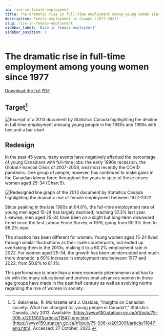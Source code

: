 ```yaml
---
id: rise-in-female-employment
title: The dramatic rise in full-time employment among young women since 1977
description: Female employment in Canada (1977-2022)
slug: rise-in-female-employment
sidebar_label: 'Rise in female employment'
sidebar_position: 0
---
```


# The dramatic rise in full-time employment among young women since 1977

[Download the full PDF](@site/static/portfolio/visual-communication/rise-in-female-employment.pdf)

## Target[^1]

![Excerpt of a 2013 document by Statistics Canada highlighting the decline in full-time employment amoung young people in the 1980s and 1990s with text and a bar chart](@site/static/portfolio/visual-communication/rise-in-female-employment/target.png)

## Redesign

In the past 45 years, many events have negatively affected the percentage of young Canadians with full-time jobs: the early 1990s recession, the Global Financial Crisis of 2007-2008, and most recently the COVID pandemic. One group of people, however, has continued to make gains in the Canadian labour force throughout the years in spite of these crises: women aged 25-34 (Chart 5).

![Redesigned line graph of the 2013 document by Statistics Canada highlighting the dramatic rise of female employment between 1977-2022](@site/static/portfolio/visual-communication/rise-in-female-employment/redesign.png)

Since peaking in the late 1980s at 64.8%, the full-time employment rate of young men aged 15-24 has largely declined, reaching 57.3% last year. Likewise, men aged 25-34 have been on a slight but long-term downward trend since the first Labour Force Survey in 1976, going from 90.3% then to 86.2% now.

The situation has been different for women. Young women aged 15-24 lived through similar fluctuations as their male counterparts, but ended up overtaking them in the 2010s, making it to a 60.2% employment rate in 2022. For women aged 25-34, the growth has been uninterrupted and much more dramatic: a 60% increase in employment rate between 1977 and 2022, from 50.8% to 81.1%.

This performance is more than a mere economic phenomenon and has to do with the many educational and professional advances women in these age groups have made in the past half century as well as evolving norms regarding the role of women in society.

[^1]: D. Galarneau, R. Morissette and J. Usalcas, “Insights on Canadian society: What has changed for young people in Canada?,” Statistics Canada, July 2013. Available: [https://www150.statcan.gc.ca/n1/pub/75-006-x/2013001/article/11847-eng.htm](https://www150.statcan.gc.ca/n1/pub/75-006-x/2013001/article/11847-eng.htm). Accessed: 27 October, 2023.
